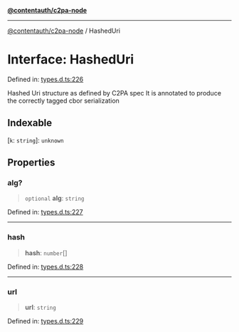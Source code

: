 [**@contentauth/c2pa-node**](../README.md)

***

[@contentauth/c2pa-node](../README.md) / HashedUri

# Interface: HashedUri

Defined in: [types.d.ts:226](https://github.com/contentauth/c2pa-node-v2/blob/1df68df861d38a8c4eb7c634a613532727ec72d3/js-src/types.d.ts#L226)

Hashed Uri structure as defined by C2PA spec It is annotated to produce the correctly tagged cbor serialization

## Indexable

\[`k`: `string`\]: `unknown`

## Properties

### alg?

> `optional` **alg**: `string`

Defined in: [types.d.ts:227](https://github.com/contentauth/c2pa-node-v2/blob/1df68df861d38a8c4eb7c634a613532727ec72d3/js-src/types.d.ts#L227)

***

### hash

> **hash**: `number`[]

Defined in: [types.d.ts:228](https://github.com/contentauth/c2pa-node-v2/blob/1df68df861d38a8c4eb7c634a613532727ec72d3/js-src/types.d.ts#L228)

***

### url

> **url**: `string`

Defined in: [types.d.ts:229](https://github.com/contentauth/c2pa-node-v2/blob/1df68df861d38a8c4eb7c634a613532727ec72d3/js-src/types.d.ts#L229)
